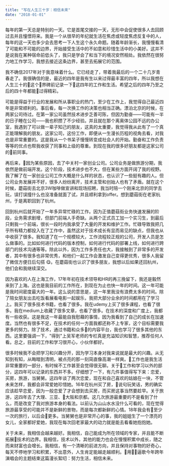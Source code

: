 ```yaml
---
title: "写在人生三十岁：相信未来"
date: "2018-01-01"
---
```


每年的第一天总是特别的一天。它是首尾交接的一天，无形中会促使很多人去回顾过去并且憧憬将来。我是一个从很早的年纪就生活在焦虑或轻度焦虑反复中的人，每年的这一天也多少会去思考一下人生这个永久命题。随着年龄渐长，我慢慢看清了可能和不可能的边界，开始接受生活中的不如意和珍惜生活中的小美好。这并不是说我在某种宿命前低头了，我只是学会了和当下的境况安然相处。我依然在很努力地工作学习，我想去接近这条边界，甚至去拓展它的范围。

我不确信2017年对于我意味着什么。它已经走了，带着我最后的一个二十几岁青春走了。我很确信的是，最近的四年是我有生以来过得最丰富的四年，所以我想在人生三十的这个界碑前记录一下这四年的工作和生活。希望之后的四年乃至之后的四十年都能过得精彩。

可能是得益于行业的发展和所从事职业的热门，至少在工作上，我觉得自己最近四年是非常顺利的。事后看，每一次换工作的决策也相当正确。漂泊北京的时候，在两家公司待过。在第一家公司虽然技术进步乏善可陈，但因为勤奋——可能有一半的日子睡在公司——我也积攒了不少经验。并且就在那个离奥体公园不远的办公室，我遇到了可以做一辈子知己的朋友，这真的太重要，我觉得我从此有了一个真正能理解我的朋友。这家公司，这份工作，即便从一生漫长历程的视角去看，对我也是非常重要的。这是我从一个书呆子慢慢转变成社会人的开始。勤奋和工作负责等等的优点也帮我收获了同事和上级的尊重。到现在我的很多好朋友都是这家公司的前同事。

再后来，因为某些原因，去了中关村一家创业公司。公司业务是做旅游分期，我依然是做前端开发。这个阶段，技术进步也不大，但在某些方面开阔了我的视野。我了解了在一家创业公司工作大概是什么样的状态，也认识了一些挺有趣的人。但公司业务发展并不好，很多人纷纷离开，技术主管和创始人也有了矛盾。就在这个时候，蘑菇街去北京3W咖啡做宣讲和现场招聘，我当时陪一个刚来北京的同学去玩，误打误撞什么也没准备就面了试，并且顺利拿到offer。想到蘑菇街在老家杭州，于是离职回到了杭州。

回到杭州后就开始了一年多异常忙碌的工作。因为正值蘑菇街业务快速发展的阶段，业务需求剧增，但部门前端人手奇缺。从两个正式员工加一个实习生，到最后只剩我一个前端，很长一段时内我承受了大量的开发和维护工作。忙碌导致我把几乎所有精力都投入在了工作中，虽然这对于技术成长有显而易见的缺点，但我也从中收获了很多。我知道了在一个规模较大，工作流程较正规的公司，开发人员是怎么做事的。比如如何进行代码的版本控制，如何进行代码的部署上线，如何进行跨部门的技术沟通等等。除此以外，因为工作多责任也大，我接触到了非常多的开发者，其中有很多也非常优秀，和他们一起工作会激发自己变得更优秀，很多人我留了微信方便日后勾搭 :yum:。在蘑菇街也认识了很多朋友，我想以后如果还回杭州，他们会和我继续深交。

因为喜欢的人在上海工作，17年年初在技术领导和HR的再三挽留下，我还是毅然来到了上海。这也是我目前的工作所在，到现在为止也快一年的时间。这一年可能是我时间密度最大的一年。这么说的意思是，这一年里我没有浪费太多的时间。除了陪女朋友出去吃饭看展看电影一起娱乐，我把大部分业余的时间都用在了学习上。我买了很多技术书籍，也看了很多。我在udemy上买了很多课程，也看了很多。我在medium上收藏了很多文章，也看了很多。在技术的深度和广度上，我都有一些收获。这是我这一年最能自我慰藉的事情，因为我看到了自己的成长在加速度。当然也有很多不足，在技术的任何一方面我都还称不上专家，这个目标需要我更多的努力。除了技术，通过书籍和众多的内容平台，我也学习了很多其他的东西。这里要强调一下，"得到"上吴军老师的专栏真是充溢知识和智慧，推荐任何人看。总之，目前的工作和学习很开心，小伙伴都好。

很多时候我不会把学习和兴趣分开，因为学习本身对我来说就是最大的兴趣。从无知到有知，从晦暗到清明，被点亮的那一刻简直像高潮一样爽。工作也是我生活非常重要的一部分，有时候不工作甚至会觉得很无聊。关于工作和学习以外的部分，这四年可以记录的东西并不多。仔细想了一下，有几件事值得写下来：恋爱，买房，旅游，当舅舅。这四年谈了两次恋爱，现在和自己喜欢的姑娘在一块，不管未来怎样，我都会非常爱她珍惜她。16年在杭州买了房，说句玩笑话，男的确实应该趁早恋爱，因为一般恋爱了才会想到去买房，而买房这事当然要趁早。关于旅游，这四年去了大理、三亚、大阪和京都。这几次旅游最重要的不是看到了什么，而是改变了我对旅游本身的看法。以前认为山山水水没什么可看的，现在觉得旅游最享受的可能并不是新鲜的景物，而是每次都新鲜的心情。18年我会有至少一次的旅行，以后会更多。当舅舅也是非常开心的事，我的姐姐生了一个漂亮的女儿，全家都好爱她，我现在每次回老家最大的动力就是能去看看她抱抱她。

关于未来，我相信会越来越好。我相信，自己能成为所在领域的专家，并且能不断拓展技术的边界。我相信，技术以外，其他的能力也会在慢慢积累中成长，随之而来财富也会增长。我相信，有一个清晰的前进方向，并且保持对事物的好奇心，每天不停地学习和积累，不出意外，人生肯定能越走越顺利。用逼歌今年跨年演唱会的主题结束这篇漫长絮叨：努力生活，相信未来。
